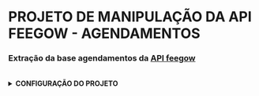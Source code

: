 PROJETO DE MANIPULAÇÃO DA API FEEGOW - AGENDAMENTOS
====

### Extração da base agendamentos da [API feegow](https://staging-docs.feegow.com/#9b9c5165-c3ba-4b27-8485-f747bfcdc0fc)

<br>


<details close>
<summary><strong>CONFIGURAÇÃO DO PROJETO</strong></summary>

## Criando Esttrutura


- *Criar projeto:*
    ```sh
    poetry add prj_agenda
    ```
    <br>

- *Definir versão Python do Projeto:*
    ```sh
    poetry env use 3.11.5
    ```
    <br>

- *Ativando ambiente virtual:*
    ```sh
    source ./.venv/bin/activate
    ```

    <br>

## Instalação das Dependências:


- *Instalar dependências:*
    ```sh
    poetry add psycopg2-binary dlt
    ```

    <br>


## SSH


- *Gerando uma Chave SSH no Windows:*
    ```sh
    ssh-keygen -t rsa -f $env:user/meu.usuario/.ssh/pasta_da_chave -C "nome_da_chave"
    ```

<br>

- *Copiando a Chave Pública:*
    ```sh
    # no bash
    cat .ssh/dwlinux.pub
    ```
<br>

- *Iniciar Versionamento git local:*
    ```sh
    git init
    ```
<br>

- *[Configurando SSH no Github](https://docs.github.com/pt/authentication/connecting-to-github-with-ssh/adding-a-new-ssh-key-to-your-github-account?platform=linux#adding-a-new-ssh-key-to-your-account)*

<br>

## git local:



- *Alterar nome da Branch principal:*
    ```sh
    git branch -M main
    ```

<br>

- *Vincular repositório remoto:*
    ```sh
    git remote add origin git@github.com:seu-repository/feegow_agendamentos.git
    ```
<br>

- *Primmeiro Commit:*
    ```sh
    git add README.md
    git commit -m"Primeiro commit"
    git push -U origin main
    ```
<br>


## Configuração Projeto Astro:

- *Criando Projeto Astro:*
    ```sh
    astro dev init
    ```
<br>

- *Iniciando Projeto Astro:*
    ```sh
    astro dev start
    ```

</details>

<br>




